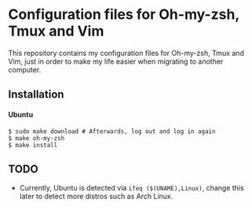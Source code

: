 # Configuration files for Oh-my-zsh, Tmux and Vim

This repository contains my configuration files for Oh-my-zsh, Tmux and Vim, just in order to make my life easier when migrating to another computer.

## Installation

#### Ubuntu

```
$ sudo make download # Afterwards, log out and log in again
$ make oh-my-zsh
$ make install
```

## TODO
- Currently, Ubuntu is detected via `ifeq ($(UNAME),Linux)`, change this later to detect more distros such as Arch Linux.


